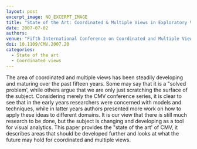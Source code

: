 ```yaml
---
layout: post
excerpt_image: NO_EXCERPT_IMAGE
title: "State of the Art: Coordinated & Multiple Views in Exploratory Visualization"
date: 2007-07-02
authors: 
venue: "Fifth International Conference on Coordinated and Multiple Views in Exploratory Visualization (CMV 2007)"
doi: 10.1109/CMV.2007.20
categories:
  - State of the art
  - Coordinated views
---
```

The area of coordinated and multiple views has been steadily developing and maturing over the past fifteen years. Some may say that it is a "solved problem', while others argue that we are only just scratching the surface of the subject. Considering merely the CMV conference series, it is clear to see that in the early years researchers were concerned with models and techniques, while in latter years authors presented more work on how to apply these ideas to different domains. It is our view that there is still much research to be done, but the subject is changing and developing as a tool for visual analytics. This paper provides the "state of the art' of CMV, it describes areas that should be developed further and looks at what the future may hold for coordinated and multiple views.
